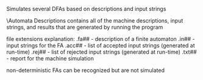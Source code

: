 Simulates several DFAs based on descriptions and input strings

\Automata Descriptions contains all of the machine descriptions, input strings, and results that are generated by running the program

file extensions explanation:
.fa## - description of a finite automaton
.in## - input strings for the FA
.acc## - list of accepted input strings (generated at run-time)
.rej## - list of rejected input strings (generated at run-time)
.txt## - report for the machine simulation

non-deterministic FAs can be recognized but are not simulated
